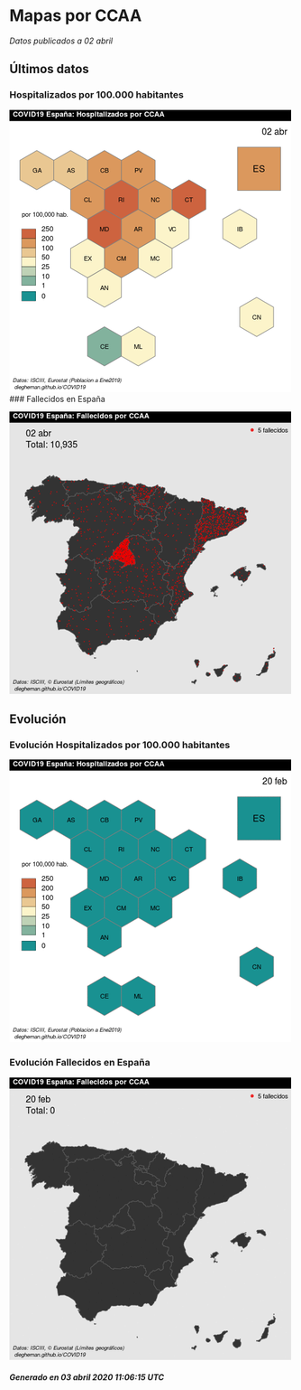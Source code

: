 Mapas por CCAA
================

*Datos publicados a 02 abril*

## Últimos datos

### Hospitalizados por 100.000 habitantes

![](RatioHospAct.png) \#\#\# Fallecidos en España

![](FallecidosAct.png)

## Evolución

### Evolución Hospitalizados por 100.000 habitantes

![](./gifs/RatioHosp.gif)

### Evolución Fallecidos en España

![](./gifs/Fallecidos.gif)

##### Generado en 03 abril 2020 11:06:15 UTC
